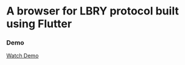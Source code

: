 # A browser for LBRY protocol built using Flutter
### Demo
[Watch Demo](https://odysee.com/@skywalker:7/lbry-flutter-app-demo1:3)